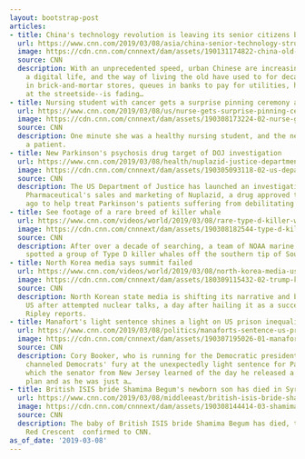 ```yaml
---
layout: bootstrap-post
articles:
- title: China's technology revolution is leaving its senior citizens behind
  url: https://www.cnn.com/2019/03/08/asia/china-senior-technology-struggle-intl/index.html
  image: https://cdn.cnn.com/cnnnext/dam/assets/190131174822-china-old-population-technology-super-tease.jpg
  source: CNN
  description: With an unprecedented speed, urban Chinese are increasingly embracing
    a digital life, and the way of living the old have used to for decades--shopping
    in brick-and-mortar stores, queues in banks to pay for utilities, hailing a cab
    at the streetside--is fading…
- title: Nursing student with cancer gets a surprise pinning ceremony at her bedside
  url: https://www.cnn.com/2019/03/08/us/nurse-gets-surprise-pinning-ceremony/index.html
  image: https://cdn.cnn.com/cnnnext/dam/assets/190308173224-02-nurse-gets-surprise-pinning-ceremony-at-the-hospital-super-tease.jpg
  source: CNN
  description: One minute she was a healthy nursing student, and the next she was
    a patient.
- title: New Parkinson's psychosis drug target of DOJ investigation
  url: https://www.cnn.com/2019/03/08/health/nuplazid-justice-department-invs/index.html
  image: https://cdn.cnn.com/cnnnext/dam/assets/190305093118-02-us-department-of-justice-file-super-tease.jpg
  source: CNN
  description: The US Department of Justice has launched an investigation into Acadia
    Pharmaceutical's sales and marketing of Nuplazid, a drug approved three years
    ago to help treat Parkinson's patients suffering from debilitating psychosis.
- title: See footage of a rare breed of killer whale
  url: https://www.cnn.com/videos/world/2019/03/08/rare-type-d-killer-whale-sd-orig.cnn
  image: https://cdn.cnn.com/cnnnext/dam/assets/190308182544-type-d-killer-whales-super-tease.jpg
  source: CNN
  description: After over a decade of searching, a team of NOAA marine ecologists
    spotted a group of Type D killer whales off the southern tip of South America.
- title: North Korea media says summit failed
  url: https://www.cnn.com/videos/world/2019/03/08/north-korea-media-us-hanoi-summit-ripley-pkg-tsr-vpx.cnn
  image: https://cdn.cnn.com/cnnnext/dam/assets/180309115432-02-trump-kim-jong-un-split-super-tease.jpg
  source: CNN
  description: North Korean state media is shifting its narrative and blaming the
    US after attempted nuclear talks, a day after hailing it as a success. CNN's Will
    Ripley reports.
- title: Manafort's light sentence shines a light on US prison inequality
  url: https://www.cnn.com/2019/03/08/politics/manaforts-sentence-us-prison-inequality-criminal-justice/index.html
  image: https://cdn.cnn.com/cnnnext/dam/assets/190307195026-01-manafort-sentencing-court-sketches-super-tease.jpg
  source: CNN
  description: Cory Booker, who is running for the Democratic presidential nomination,
    channeled Democrats' fury at the unexpectedly light sentence for Paul Manafort,
    which the senator from New Jersey learned of the day he released a new sentencing
    plan and as he was just a…
- title: British ISIS bride Shamima Begum's newborn son has died in Syria
  url: https://www.cnn.com/2019/03/08/middleeast/british-isis-bride-shamima-begums-newborn-son-has-died-in-syria-intl/index.html
  image: https://cdn.cnn.com/cnnnext/dam/assets/190308144414-03-shamima-begum-super-tease.jpg
  source: CNN
  description: The baby of British ISIS bride Shamima Begum has died, the Kurdish
    Red Crescent  confirmed to CNN.
as_of_date: '2019-03-08'
---
```


